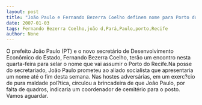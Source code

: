 ```yaml
---
layout: post
title: "João Paulo e Fernando Bezerra Coelho definem nome para Porto do Recife"
date: 2007-01-03
tags: Fernando Bezerra Coelho,joão d,Pará,Paulo,porto,Recife
author: None
---
```

O prefeito João Paulo (PT) e o novo secretário de Desenvolvimento Econômico do Estado, Fernando Bezerra Coelho, terão um encontro nesta quarta-feira para selar o nome que vai assumir o Porto do Recife.Na posse do secretariado, João Paulo prometeu ao aliado socialista que apresentaria um nome até o fim desta semana.
Nas hostes adversárias, em um exerc?cio de pura maldade pol?tica, circulou a brincadeira de que João Paulo, por falta de quadros, indicaria um coordenador de cemitério para o posto. Vamos aguardar. 
